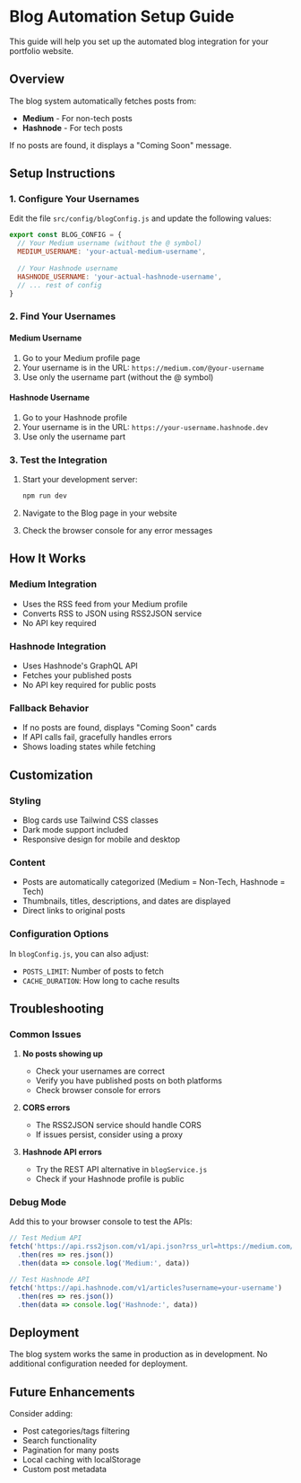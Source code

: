 # Blog Automation Setup Guide

This guide will help you set up the automated blog integration for your portfolio website.

## Overview

The blog system automatically fetches posts from:
- **Medium** - For non-tech posts
- **Hashnode** - For tech posts

If no posts are found, it displays a "Coming Soon" message.

## Setup Instructions

### 1. Configure Your Usernames

Edit the file `src/config/blogConfig.js` and update the following values:

```javascript
export const BLOG_CONFIG = {
  // Your Medium username (without the @ symbol)
  MEDIUM_USERNAME: 'your-actual-medium-username',
  
  // Your Hashnode username
  HASHNODE_USERNAME: 'your-actual-hashnode-username',
  // ... rest of config
}
```

### 2. Find Your Usernames

#### Medium Username
1. Go to your Medium profile page
2. Your username is in the URL: `https://medium.com/@your-username`
3. Use only the username part (without the @ symbol)

#### Hashnode Username
1. Go to your Hashnode profile
2. Your username is in the URL: `https://your-username.hashnode.dev`
3. Use only the username part

### 3. Test the Integration

1. Start your development server:
   ```bash
   npm run dev
   ```

2. Navigate to the Blog page in your website

3. Check the browser console for any error messages

## How It Works

### Medium Integration
- Uses the RSS feed from your Medium profile
- Converts RSS to JSON using RSS2JSON service
- No API key required

### Hashnode Integration
- Uses Hashnode's GraphQL API
- Fetches your published posts
- No API key required for public posts

### Fallback Behavior
- If no posts are found, displays "Coming Soon" cards
- If API calls fail, gracefully handles errors
- Shows loading states while fetching

## Customization

### Styling
- Blog cards use Tailwind CSS classes
- Dark mode support included
- Responsive design for mobile and desktop

### Content
- Posts are automatically categorized (Medium = Non-Tech, Hashnode = Tech)
- Thumbnails, titles, descriptions, and dates are displayed
- Direct links to original posts

### Configuration Options
In `blogConfig.js`, you can also adjust:
- `POSTS_LIMIT`: Number of posts to fetch
- `CACHE_DURATION`: How long to cache results

## Troubleshooting

### Common Issues

1. **No posts showing up**
   - Check your usernames are correct
   - Verify you have published posts on both platforms
   - Check browser console for errors

2. **CORS errors**
   - The RSS2JSON service should handle CORS
   - If issues persist, consider using a proxy

3. **Hashnode API errors**
   - Try the REST API alternative in `blogService.js`
   - Check if your Hashnode profile is public

### Debug Mode

Add this to your browser console to test the APIs:

```javascript
// Test Medium API
fetch('https://api.rss2json.com/v1/api.json?rss_url=https://medium.com/feed/@your-username')
  .then(res => res.json())
  .then(data => console.log('Medium:', data))

// Test Hashnode API
fetch('https://api.hashnode.com/v1/articles?username=your-username')
  .then(res => res.json())
  .then(data => console.log('Hashnode:', data))
```

## Deployment

The blog system works the same in production as in development. No additional configuration needed for deployment.

## Future Enhancements

Consider adding:
- Post categories/tags filtering
- Search functionality
- Pagination for many posts
- Local caching with localStorage
- Custom post metadata 